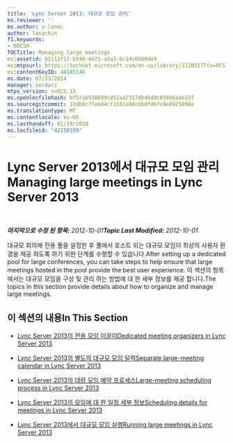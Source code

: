```yaml
---
title: 'Lync Server 2013: 대규모 모임 관리'
ms.reviewer: ''
ms.author: v-lanac
author: lanachin
f1.keywords:
- NOCSH
TOCTitle: Managing large meetings
ms:assetid: b2112f12-b548-4e71-a3a3-8c14c6bb0de9
ms:mtpsurl: https://technet.microsoft.com/en-us/library/JJ205177(v=OCS.15)
ms:contentKeyID: 48185146
ms.date: 07/23/2014
manager: serdars
mtps_version: v=OCS.15
ms.openlocfilehash: bf57a6938099cd51aa7317dbd6d8c834b6ade19f
ms.sourcegitcommit: 33db8c7febd4cf1591e8dcbbdfd6fc8e8925896e
ms.translationtype: MT
ms.contentlocale: ko-KR
ms.lasthandoff: 02/19/2020
ms.locfileid: "42150339"
---
```

<div data-xmlns="http://www.w3.org/1999/xhtml">

<div class="topic" data-xmlns="http://www.w3.org/1999/xhtml" data-msxsl="urn:schemas-microsoft-com:xslt" data-cs="http://msdn.microsoft.com/">

<div data-asp="https://msdn2.microsoft.com/asp">

# <a name="managing-large-meetings-in-lync-server-2013"></a><span data-ttu-id="e6fa6-102">Lync Server 2013에서 대규모 모임 관리</span><span class="sxs-lookup"><span data-stu-id="e6fa6-102">Managing large meetings in Lync Server 2013</span></span>

</div>

<div id="mainSection">

<div id="mainBody">

<span> </span>

<span data-ttu-id="e6fa6-103">_**마지막으로 수정 된 항목:** 2012-10-01_</span><span class="sxs-lookup"><span data-stu-id="e6fa6-103">_**Topic Last Modified:** 2012-10-01_</span></span>

<span data-ttu-id="e6fa6-104">대규모 회의에 전용 풀을 설정한 후 풀에서 호스트 되는 대규모 모임이 최상의 사용자 환경을 제공 하도록 하기 위한 단계를 수행할 수 있습니다.</span><span class="sxs-lookup"><span data-stu-id="e6fa6-104">After setting up a dedicated pool for large conferences, you can take steps to help ensure that large meetings hosted in the pool provide the best user experience.</span></span> <span data-ttu-id="e6fa6-105">이 섹션의 항목에서는 대규모 모임을 구성 및 관리 하는 방법에 대 한 세부 정보를 제공 합니다.</span><span class="sxs-lookup"><span data-stu-id="e6fa6-105">The topics in this section provide details about how to organize and manage large meetings.</span></span>

<div>

## <a name="in-this-section"></a><span data-ttu-id="e6fa6-106">이 섹션의 내용</span><span class="sxs-lookup"><span data-stu-id="e6fa6-106">In This Section</span></span>

  - [<span data-ttu-id="e6fa6-107">Lync Server 2013의 전용 모임 이끌이</span><span class="sxs-lookup"><span data-stu-id="e6fa6-107">Dedicated meeting organizers in Lync Server 2013</span></span>](lync-server-2013-dedicated-meeting-organizers.md)

  - [<span data-ttu-id="e6fa6-108">Lync Server 2013의 별도의 대규모 모임 달력</span><span class="sxs-lookup"><span data-stu-id="e6fa6-108">Separate large-meeting calendar in Lync Server 2013</span></span>](lync-server-2013-separate-large-meeting-calendar.md)

  - [<span data-ttu-id="e6fa6-109">Lync Server 2013의 대량 모임 예약 프로세스</span><span class="sxs-lookup"><span data-stu-id="e6fa6-109">Large-meeting scheduling process in Lync Server 2013</span></span>](lync-server-2013-large-meeting-scheduling-process.md)

  - [<span data-ttu-id="e6fa6-110">Lync Server 2013의 모임에 대 한 일정 세부 정보</span><span class="sxs-lookup"><span data-stu-id="e6fa6-110">Scheduling details for meetings in Lync Server 2013</span></span>](lync-server-2013-scheduling-details-for-meetings.md)

  - [<span data-ttu-id="e6fa6-111">Lync Server 2013에서 대규모 모임 실행</span><span class="sxs-lookup"><span data-stu-id="e6fa6-111">Running large meetings in Lync Server 2013</span></span>](lync-server-2013-running-large-meetings.md)

</div>

</div>

<span> </span>

</div>

</div>

</div>

